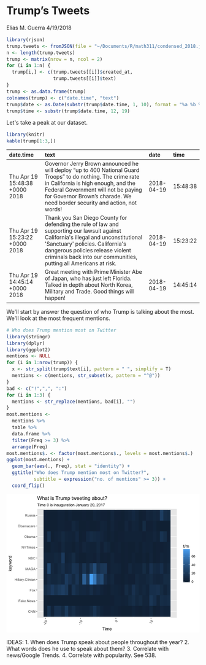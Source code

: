 Trump’s Tweets
================
Elias M. Guerra
4/19/2018

``` r
library(rjson)
trump.tweets <- fromJSON(file = "~/Documents/R/math311/condensed_2018.json")
n <- length(trump.tweets) 
trump <- matrix(nrow = n, ncol = 2)
for (i in 1:n) {
  trump[i,] <- c(trump.tweets[[i]]$created_at,
                 trump.tweets[[i]]$text)
}
trump <- as.data.frame(trump)
colnames(trump) <- c("date.time", "text")
trump$date <- as.Date(substr(trump$date.time, 1, 10), format = "%a %b %d %t")
trump$time <- substr(trump$date.time, 12, 19)
```

Let's take a peak at our dataset.

``` r
library(knitr)
kable(trump[1:3,])
```

| date.time                      | text                                                                                                                                                                                                                                                                            | date       | time     |
|:-------------------------------|:--------------------------------------------------------------------------------------------------------------------------------------------------------------------------------------------------------------------------------------------------------------------------------|:-----------|:---------|
| Thu Apr 19 15:48:38 +0000 2018 | Governor Jerry Brown announced he will deploy “up to 400 National Guard Troops” to do nothing. The crime rate in California is high enough, and the Federal Government will not be paying for Governor Brown’s charade. We need border security and action, not words!          | 2018-04-19 | 15:48:38 |
| Thu Apr 19 15:23:22 +0000 2018 | Thank you San Diego County for defending the rule of law and supporting our lawsuit against California's illegal and unconstitutional 'Sanctuary' policies. California's dangerous policies release violent criminals back into our communities, putting all Americans at risk. | 2018-04-19 | 15:23:22 |
| Thu Apr 19 14:45:14 +0000 2018 | Great meeting with Prime Minister Abe of Japan, who has just left Florida. Talked in depth about North Korea, Military and Trade. Good things will happen!                                                                                                                      | 2018-04-19 | 14:45:14 |

We'll start by answer the question of who Trump is talking about the most. We'll look at the most frequent mentions.

``` r
# Who does Trump mention most on Twitter
library(stringr)
library(dplyr)
library(ggplot2)
mentions <- NULL
for (i in 1:nrow(trump)) {
  x <- str_split(trump$text[i], pattern = " ", simplify = T)
  mentions <- c(mentions, str_subset(x, pattern = "^@"))
}
bad <- c("!",",", ":")
for (i in 1:3) {
  mentions <- str_replace(mentions, bad[i], "")
}
most.mentions <- 
  mentions %>%
  table %>%
  data.frame %>%
  filter(Freq >= 3) %>%
  arrange(Freq)
most.mentions$. <- factor(most.mentions$., levels = most.mentions$.)
ggplot(most.mentions) + 
  geom_bar(aes(., Freq), stat = "identity") +
  ggtitle("Who does Trump mention most on Twitter?",
          subtitle = expression("no. of mentions" >= 3)) +
  coord_flip()
```

![](README_files/figure-markdown_github-ascii_identifiers/unnamed-chunk-3-1.png)

IDEAS: 1. When does Trump speak about people throughout the year? 2. What words does he use to speak about them? 3. Correlate with news/Google Trends. 4. Correlate with popularity. See 538.
